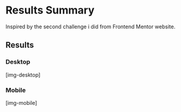 # Results Summary

Inspired by the second challenge i did from Frontend Mentor website.

## Results

### Desktop

[img-desktop]

### Mobile

[img-mobile]